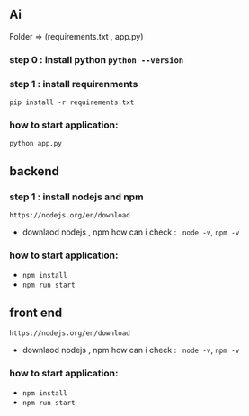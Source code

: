 ## Ai 

Folder => (requirements.txt , app.py)
###  step 0 : install python `python --version`

###  step 1 : install requirenments 

`pip install -r requirements.txt`

### how to start application:
 `python app.py`

## backend
###  step 1 : install nodejs and npm 
`https://nodejs.org/en/download`
- downlaod nodejs , npm 
how can i check : ` node -v`, `npm -v`

### how to start application:
- `npm install`
- `npm run start`

## front end
`https://nodejs.org/en/download`
- downlaod nodejs , npm 
how can i check : ` node -v`, `npm -v`
### how to start application:
- `npm install`
- `npm run start`